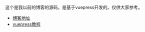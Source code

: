 这个是我以前的博客的源码，是基于vuepress开发的。仅供大家参考。

+ [博客地址](http://codeteenager.github.io)
+ [vuepress教程](https://segmentfault.com/a/1190000015237352)